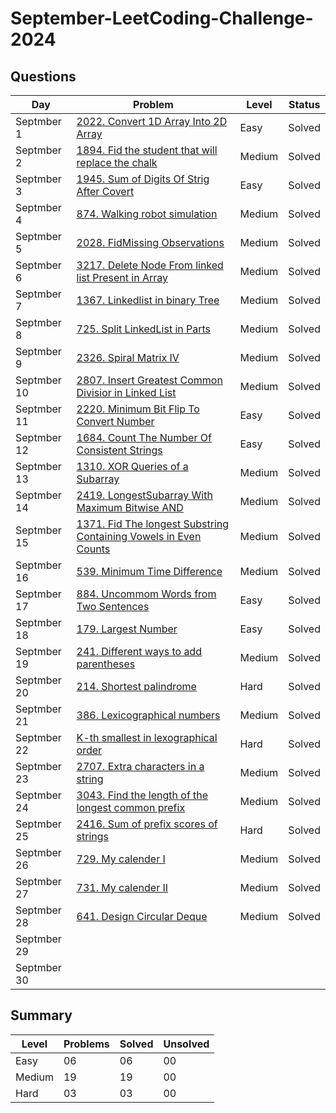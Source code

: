 # September-LeetCoding-Challenge-2024

## Questions
| Day | Problem | Level | Status |
| --- | --- | --- | --- |
| Septmber 1 | [2022. Convert 1D Array Into 2D Array](https://leetcode.com/problems/convert-1d-array-into-2d-array/description/) | Easy | Solved |
| Septmber 2 | [1894. Fid the student that will replace the chalk](https://leetcode.com/problems/find-the-student-that-will-replace-the-chalk/) | Medium | Solved |
| Septmber 3 | [1945. Sum of Digits Of Strig After Covert](https://leetcode.com/problems/sum-of-digits-of-string-after-convert/) | Easy | Solved |
| Septmber 4 | [874. Walking robot simulation](https://leetcode.com/problems/walking-robot-simulation/) | Medium | Solved |
| Septmber 5 | [2028. FidMissing Observations](https://leetcode.com/problems/find-missing-observations/) | Medium | Solved |
| Septmber 6 | [3217. Delete Node From linked list Present in Array](https://leetcode.com/problems/delete-nodes-from-linked-list-present-in-array/description/) | Medium | Solved |
| Septmber 7 | [1367. Linkedlist in binary Tree](https://leetcode.com/problems/linked-list-in-binary-tree/description/) | Medium | Solved |
| Septmber 8 | [725. Split LinkedList in Parts](https://leetcode.com/problems/split-linked-list-in-parts/) | Medium | Solved |
| Septmber 9 | [2326. Spiral Matrix IV](https://leetcode.com/problems/spiral-matrix-iv/description/) | Medium | Solved |
| Septmber 10 | [2807. Insert Greatest Common Divisior in Linked List](https://leetcode.com/problems/insert-greatest-common-divisors-in-linked-list/) | Medium | Solved |
| Septmber 11 | [2220. Minimum Bit Flip To Convert Number](https://leetcode.com/problems/minimum-bit-flips-to-convert-number/) | Easy | Solved |
| Septmber 12 | [1684. Count The Number Of Consistent Strings](https://leetcode.com/problems/count-the-number-of-consistent-strings/) | Easy | Solved |
| Septmber 13 | [1310. XOR Queries of a Subarray](https://leetcode.com/problems/xor-queries-of-a-subarray/) | Medium | Solved |   
| Septmber 14 | [2419. LongestSubarray With Maximum Bitwise AND](https://leetcode.com/problems/longest-subarray-with-maximum-bitwise-and/) | Medium | Solved |
| Septmber 15 | [1371. Fid The longest Substring Containing Vowels in Even Counts](https://leetcode.com/problems/find-the-longest-substring-containing-vowels-in-even-counts/) | Medium | Solved |
| Septmber 16 | [539. Minimum Time Difference](https://leetcode.com/problems/minimum-time-difference/description/) | Medium | Solved |
| Septmber 17 | [884. Uncommom Words from Two Sentences](https://leetcode.com/problems/uncommon-words-from-two-sentences/) | Easy | Solved |
| Septmber 18 | [179. Largest Number](https://leetcode.com/problems/largest-number/) | Easy | Solved |
| Septmber 19 | [241. Different ways to add parentheses](https://leetcode.com/problems/different-ways-to-add-parentheses/) | Medium | Solved |
| Septmber 20 | [214. Shortest palindrome](https://leetcode.com/problems/shortest-palindrome/) | Hard | Solved |
| Septmber 21 | [386. Lexicographical numbers](https://leetcode.com/problems/lexicographical-numbers/) | Medium | Solved |
| Septmber 22 | [K-th smallest in lexographical order](https://leetcode.com/problems/k-th-smallest-in-lexicographical-order/) | Hard | Solved |
| Septmber 23 | [2707. Extra characters in a string](https://leetcode.com/problems/extra-characters-in-a-string/) | Medium | Solved |
| Septmber 24 | [3043. Find the length of the longest common prefix](https://leetcode.com/problems/find-the-length-of-the-longest-common-prefix/) | Medium | Solved |
| Septmber 25 | [2416. Sum of prefix scores of strings](https://leetcode.com/problems/sum-of-prefix-scores-of-strings/) | Hard | Solved |
| Septmber 26 | [729. My calender I](https://leetcode.com/problems/my-calendar-i/) | Medium | Solved |
| Septmber 27 | [731. My calender II](https://leetcode.com/problems/my-calendar-ii/) | Medium | Solved |
| Septmber 28 | [641. Design Circular Deque](https://leetcode.com/problems/design-circular-deque/) | Medium | Solved |
| Septmber 29 | []() |  |  |
| Septmber 30 | []() |  |  |


## Summary
| Level  | Problems | Solved | Unsolved |
| ---    | --- | --- | --- |
| Easy   | 06 | 06 | 00 |
| Medium | 19 | 19 | 00 |
| Hard   | 03 | 03 | 00 |
